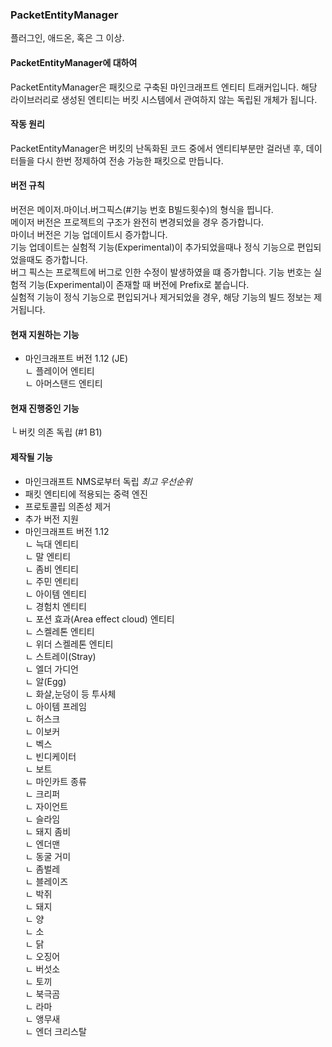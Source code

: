 ### PacketEntityManager
플러그인, 애드온, 혹은 그 이상.

#### PacketEntityManager에 대하여
PacketEntityManager은 패킷으로 구축된 마인크래프트 엔티티 트래커입니다.
해당 라이브러리로 생성된 엔티티는 버킷 시스템에서 관여하지 않는 독립된 개체가 됩니다.

#### 작동 원리
PacketEntityManager은 버킷의 난독화된 코드 중에서 엔티티부분만 걸러낸 후, 
데이터들을 다시 한번 정제하여 전송 가능한 패킷으로 만듭니다.

#### 버전 규칙
버전은 메이저.마이너.버그픽스(#기능 번호 B빌드횟수)의 형식을 띕니다.<br>
메이저 버전은 프로젝트의 구조가 완전히 변경되었을 경우 증가합니다.<br>
마이너 버전은 기능 업데이트시 증가합니다.<br>
기능 업데이트는 실험적 기능(Experimental)이 추가되었을때나 정식 기능으로 편입되었을때도 증가합니다.<br>
버그 픽스는 프로젝트에 버그로 인한 수정이 발생하였을 떄 증가합니다.
기능 번호는 실험적 기능(Experimental)이 존재할 때 버전에 Prefix로 붙습니다.<br>
실험적 기능이 정식 기능으로 편입되거나 제거되었을 경우, 해당 기능의 빌드 정보는 제거됩니다.<br>

#### 현재 지원하는 기능
- 마인크래프트 버전 1.12 (JE)<br>
ㄴ 플레이어 엔티티<br>
ㄴ 아머스탠드 엔티티<br>

#### 현재 진행중인 기능
└ 버킷 의존 독립 (#1 B1)

#### 제작될 기능
- 마인크래프트 NMS로부터 독립 *최고 우선순위*
- 패킷 엔티티에 적용되는 중력 엔진<br>
- 프로토콜립 의존성 제거<br>
- 추가 버전 지원<br>
- 마인크래프트 버전 1.12<br>
ㄴ 늑대 엔티티<br>
ㄴ 말 엔티티<br>
ㄴ 좀비 엔티티<br>
ㄴ 주민 엔티티<br>
ㄴ 아이템 엔티티<br>
ㄴ 경험치 엔티티<br>
ㄴ 포션 효과(Area effect cloud) 엔티티<br>
ㄴ 스켈레톤 엔티티<br>
ㄴ 위더 스켈레톤 엔티티 <br>
ㄴ 스트레이(Stray)<br>
ㄴ 엘더 가디언<br>
ㄴ 알(Egg)<br>
ㄴ 화살,눈덩이 등 투사체<br>
ㄴ 아이템 프레임<br>
ㄴ 허스크<br>
ㄴ 이보커<br>
ㄴ 벡스<br>
ㄴ 빈디케이터<br>
ㄴ 보트<br>
ㄴ 마인카트 종류<br>
ㄴ 크리퍼<br>
ㄴ 자이언트<br>
ㄴ 슬라임<br>
ㄴ 돼지 좀비<br>
ㄴ 엔더맨<br>
ㄴ 동굴 거미<br>
ㄴ 좀벌레<br>
ㄴ 블레이즈 <br>
ㄴ 박쥐<br>
ㄴ 돼지<br>
ㄴ 양<br>
ㄴ 소<br>
ㄴ 닭<br>
ㄴ 오징어<br>
ㄴ 버섯소<br>
ㄴ 토끼<br>
ㄴ 북극곰<br>
ㄴ 라마<br>
ㄴ 앵무새<br>
ㄴ 엔더 크리스탈<br>